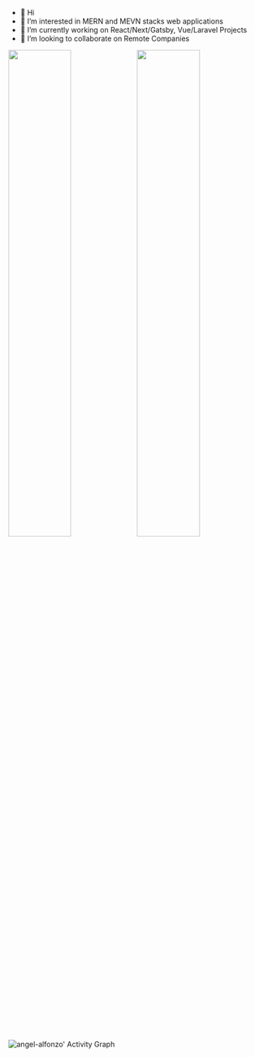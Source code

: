 - 👋 Hi
- 👀 I’m interested in MERN and MEVN stacks web applications
- 🌱 I’m currently working on React/Next/Gatsby, Vue/Laravel Projects
- 💞️ I’m looking to collaborate on Remote Companies 

<p align="left">
  <img width="49.5%" src="https://github-readme-stats.vercel.app/api?username=angel-alfonzo&show_icons=true&theme=blueberry" />
  <img width="49.5%" src="https://github-readme-streak-stats.herokuapp.com/?user=angel-alfonzo&theme=blueberry" />
</p>

![angel-alfonzo' Activity Graph](https://activity-graph.herokuapp.com/graph?username=angel-alfonzo&custom_title=angel-alfonzo's%20Contribution%20Graph&theme=react-dark&bg_color=1a2d3d&line=6dbef7&point=add7ff&color=27e8a7)
